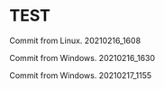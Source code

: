 # TEST

Commit from Linux.
20210216_1608



Commit from Windows.
20210216_1630


Commit from Windows.
20210217_1155


